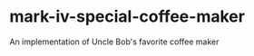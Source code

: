 mark-iv-special-coffee-maker
============================

An implementation of Uncle Bob's favorite coffee maker
